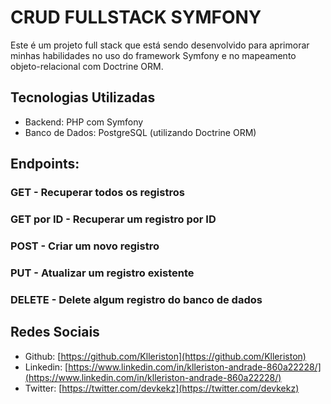# CRUD FULLSTACK SYMFONY 

Este é um projeto full stack que está sendo desenvolvido para aprimorar minhas habilidades no uso do framework Symfony e no mapeamento objeto-relacional com Doctrine ORM.

## Tecnologias Utilizadas
- Backend: PHP com Symfony
- Banco de Dados: PostgreSQL (utilizando Doctrine ORM)

## Endpoints:

### GET - Recuperar todos os registros

### GET por ID - Recuperar um registro por ID

### POST - Criar um novo registro

### PUT - Atualizar um registro existente

### DELETE - Delete algum registro do banco de dados

## Redes Sociais
- Github: [https://github.com/Klleriston](https://github.com/Klleriston)
- Linkedin: [https://www.linkedin.com/in/klleriston-andrade-860a22228/](https://www.linkedin.com/in/klleriston-andrade-860a22228/)
- Twitter: [https://twitter.com/devkekz](https://twitter.com/devkekz)
